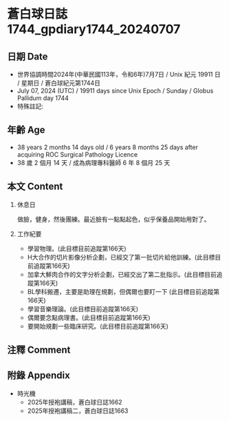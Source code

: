 [_metadata_:encoding]: - "utf-8"
[_metadata_:language]: - "zh-Hant-TW"
[_metadata_:fileformat]: - "markdown"
[_metadata_:MIME_type]: - "text/plain"
[_metadata_:markdown_version]: - "commonmark version 0.30"
[_metadata_:markdown_spec]: - "https://spec.commonmark.org/0.30/"

# 蒼白球日誌1744_gpdiary1744_20240707 #

## 日期 Date ##

* 世界協調時間2024年(中華民國113年，令和6年)7月7日 / Unix 紀元 19911 日 / 星期日 / 蒼白球紀元第1744日
* July 07, 2024 (UTC) / 19911 days since Unix Epoch / Sunday / Globus Pallidum day 1744
* 特殊註記:

## 年齡 Age ##

* 38 years 2 months 14 days old / 6 years 8 months 25 days after acquiring ROC Surgical Pathology Licence
* 38 歲 2 個月 14 天 / 成為病理專科醫師 6 年 8 個月 25 天

## 本文 Content ##

1. 休息日

    做臉，健身，然後團練。最近臉有一點點起色，似乎保養品開始用對了。

2. 工作紀要

    - 學習物理。(此目標目前追蹤第166天)
    - H大合作的切片影像分析企劃，已經交了第一批切片給他訓練。(此目標目前追蹤第166天)
    - 加拿大鮮肉合作的文字分析企劃，已經交出了第二批指示。(此目標目前追蹤第166天)
    - BL學科搬遷，主要是助理在規劃，但偶爾也要盯一下 (此目標目前追蹤第166天)
    - 學習音樂理論。(此目標目前追蹤第166天)
    - 偶爾要念點病理書。(此目標目前追蹤第166天)
    - 要開始規劃一些臨床研究。(此目標目前追蹤第166天)

## 注釋 Comment ##


## 附錄 Appendix ##

* 時光機
    - 2025年授袍講稿，蒼白球日誌1662
    - 2025年授袍講稿二，蒼白球日誌1663
